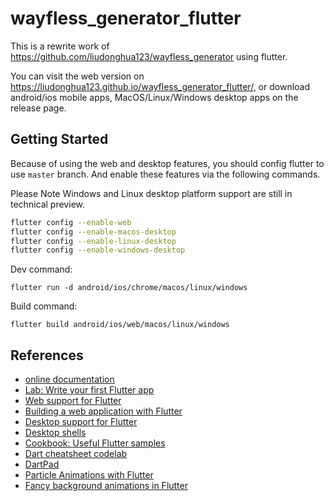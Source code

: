 # wayfless_generator_flutter

This is a rewrite work of https://github.com/liudonghua123/wayfless_generator using flutter.

You can visit the web version on https://liudonghua123.github.io/wayfless_generator_flutter/, or download android/ios mobile apps, MacOS/Linux/Windows desktop apps on the release page.

## Getting Started

Because of using the web and desktop features, you should config flutter to use `master` branch. And enable these features via the following commands.

Please Note Windows and Linux desktop platform support are still in technical preview.

```bash
flutter config --enable-web
flutter config --enable-macos-desktop
flutter config --enable-linux-desktop
flutter config --enable-windows-desktop
```

Dev command:

`flutter run -d android/ios/chrome/macos/linux/windows`

Build command:

`flutter build android/ios/web/macos/linux/windows`

## References

- [online documentation](https://flutter.dev/docs)
- [Lab: Write your first Flutter app](https://flutter.dev/docs/get-started/codelab)
- [Web support for Flutter](https://flutter.dev/web)
- [Building a web application with Flutter](https://flutter.dev/docs/get-started/web)
- [Desktop support for Flutter](https://flutter.dev/desktop)
- [Desktop shells](https://github.com/flutter/flutter/wiki/Desktop-shells)
- [Cookbook: Useful Flutter samples](https://flutter.dev/docs/cookbook)
- [Dart cheatsheet codelab](https://dart.dev/codelabs/dart-cheatsheet)
- [DartPad](https://dartpad.cn/)
- [Particle Animations with Flutter](https://juejin.im/post/5e1d5b9b6fb9a03013306588)
- [Fancy background animations in Flutter](https://juejin.im/post/5e1c38c96fb9a02fee1ed09e)

